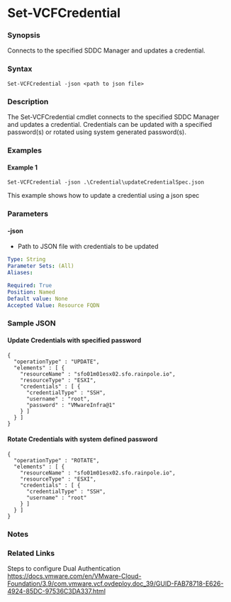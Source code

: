 # Set-VCFCredential

### Synopsis
Connects to the specified SDDC Manager and updates a credential.

### Syntax
```
Set-VCFCredential -json <path to json file>
```

### Description
The Set-VCFCredential cmdlet connects to the specified SDDC Manager and updates a credential.
Credentials can be updated with a specified password(s) or rotated using system generated password(s).

### Examples
#### Example 1
```
Set-VCFCredential -json .\Credential\updateCredentialSpec.json
```
This example shows how to update a credential using a json spec

### Parameters

#### -json
- Path to JSON file with credentials to be updated

```yaml
Type: String
Parameter Sets: (All)
Aliases:

Required: True
Position: Named
Default value: None
Accepted Value: Resource FQDN
```
### Sample JSON
#### Update Credentials with specified password
```
{
  "operationType" : "UPDATE",
  "elements" : [ {
    "resourceName" : "sfo01m01esx02.sfo.rainpole.io",
    "resourceType" : "ESXI",
    "credentials" : [ {
      "credentialType" : "SSH",
      "username" : "root",
      "password" : "VMwareInfra@1"
    } ]
  } ]
}

```
#### Rotate Credentials with system defined password
```
{
  "operationType" : "ROTATE",
  "elements" : [ {
    "resourceName" : "sfo01m01esx02.sfo.rainpole.io",
    "resourceType" : "ESXI",
    "credentials" : [ {
      "credentialType" : "SSH",
      "username" : "root"
    } ]
  } ]
}

```

### Notes

### Related Links
Steps to configure Dual Authentication https://docs.vmware.com/en/VMware-Cloud-Foundation/3.9/com.vmware.vcf.ovdeploy.doc_39/GUID-FAB78718-E626-4924-85DC-97536C3DA337.html
